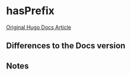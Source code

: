 # hasPrefix

[Original Hugo Docs Article](https://gohugo.io/functions/hasprefix)

## Differences to the Docs version

## Notes